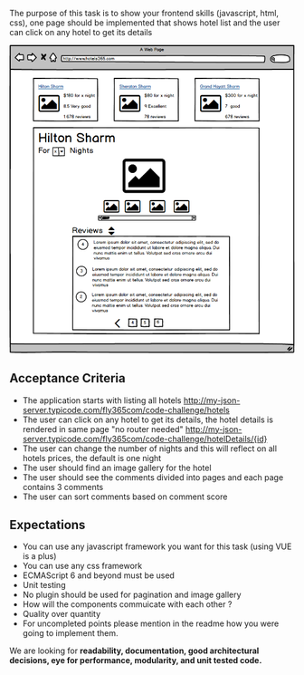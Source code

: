 
The purpose of this task is to show your frontend skills (javascript, html, css), one page should be implemented that shows hotel list and the user can click on any hotel to get its details

![alt text](./frontend-challenge.png)


## Acceptance Criteria
- The application starts with listing all hotels 
   http://my-json-server.typicode.com/fly365com/code-challenge/hotels
- The user can click on any hotel to get its details, the hotel details is rendered in same page "no router needed"
   http://my-json-server.typicode.com/fly365com/code-challenge/hotelDetails/{id}
- The user can change the number of nights and this will reflect on all hotels prices, the default is one night
- The user should find an image gallery for the hotel
- The user should see the comments divided into pages and each page contains 3 comments
- The user can sort comments based on comment score


## Expectations

- You can use any javascript framework you want for this task (using VUE is a plus)
- You can use any css framework
- ECMAScript 6 and beyond must be used
- Unit testing
- No plugin should be used for pagination and image gallery
- How will the components commuicate with each other ?
- Quality over quantity
- For uncompleted points please mention in the readme how you were going to implement them.

We are looking for **readability, documentation, good architectural decisions, eye for performance, modularity, and unit tested code.**
